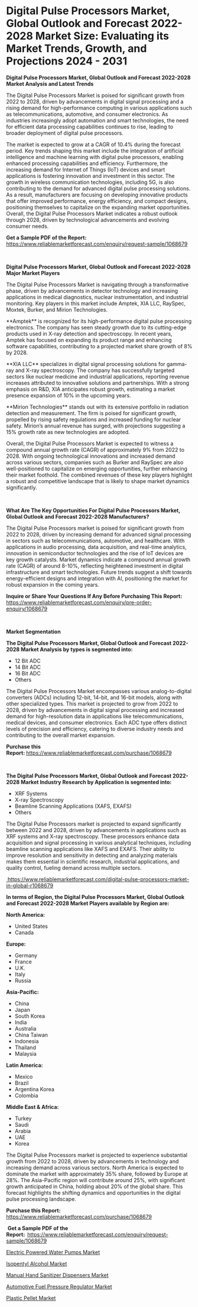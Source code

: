<p><h1>Digital Pulse Processors Market, Global Outlook and Forecast 2022-2028 Market Size: Evaluating its Market Trends, Growth, and Projections 2024 - 2031</h1></p><p><strong>Digital Pulse Processors Market, Global Outlook and Forecast 2022-2028 Market Analysis and Latest Trends</strong></p>
<p><p>The Digital Pulse Processors Market is poised for significant growth from 2022 to 2028, driven by advancements in digital signal processing and a rising demand for high-performance computing in various applications such as telecommunications, automotive, and consumer electronics. As industries increasingly adopt automation and smart technologies, the need for efficient data processing capabilities continues to rise, leading to broader deployment of digital pulse processors.</p><p>The market is expected to grow at a CAGR of 10.4% during the forecast period. Key trends shaping this market include the integration of artificial intelligence and machine learning with digital pulse processors, enabling enhanced processing capabilities and efficiency. Furthermore, the increasing demand for Internet of Things (IoT) devices and smart applications is fostering innovation and investment in this sector. The growth in wireless communication technologies, including 5G, is also contributing to the demand for advanced digital pulse processing solutions. As a result, manufacturers are focusing on developing innovative products that offer improved performance, energy efficiency, and compact designs, positioning themselves to capitalize on the expanding market opportunities. Overall, the Digital Pulse Processors Market indicates a robust outlook through 2028, driven by technological advancements and evolving consumer needs.</p></p>
<p><strong>Get a Sample PDF of the Report:&nbsp;</strong> <a href="https://www.reliablemarketforecast.com/enquiry/request-sample/1068679">https://www.reliablemarketforecast.com/enquiry/request-sample/1068679</a></p>
<p>&nbsp;</p>
<p><strong>Digital Pulse Processors Market, Global Outlook and Forecast 2022-2028 Major Market Players</strong></p>
<p><p>The Digital Pulse Processors Market is navigating through a transformative phase, driven by advancements in detector technology and increasing applications in medical diagnostics, nuclear instrumentation, and industrial monitoring. Key players in this market include Amptek, XIA LLC, RaySpec, Moxtek, Burker, and Mirion Technologies.</p><p>**Amptek** is recognized for its high-performance digital pulse processing electronics. The company has seen steady growth due to its cutting-edge products used in X-ray detection and spectroscopy. In recent years, Amptek has focused on expanding its product range and enhancing software capabilities, contributing to a projected market share growth of 8% by 2028.</p><p>**XIA LLC** specializes in digital signal processing solutions for gamma-ray and X-ray spectroscopy. The company has successfully targeted sectors like nuclear medicine and industrial applications, reporting revenue increases attributed to innovative solutions and partnerships. With a strong emphasis on R&D, XIA anticipates robust growth, estimating a market presence expansion of 10% in the upcoming years.</p><p>**Mirion Technologies** stands out with its extensive portfolio in radiation detection and measurement. The firm is poised for significant growth, propelled by rising safety regulations and increased funding for nuclear safety. Mirion’s annual revenue has surged, with projections suggesting a 15% growth rate as new technologies are adopted.</p><p>Overall, the Digital Pulse Processors Market is expected to witness a compound annual growth rate (CAGR) of approximately 9% from 2022 to 2028. With ongoing technological innovations and increased demand across various sectors, companies such as Burker and RaySpec are also well-positioned to capitalize on emerging opportunities, further enhancing their market foothold. The combined revenues of these key players highlight a robust and competitive landscape that is likely to shape market dynamics significantly.</p></p>
<p>&nbsp;</p>
<p><strong>What Are The Key Opportunities For Digital Pulse Processors Market, Global Outlook and Forecast 2022-2028 Manufacturers?</strong></p>
<p><p>The Digital Pulse Processors market is poised for significant growth from 2022 to 2028, driven by increasing demand for advanced signal processing in sectors such as telecommunications, automotive, and healthcare. With applications in audio processing, data acquisition, and real-time analytics, innovation in semiconductor technologies and the rise of IoT devices are key growth catalysts. Market dynamics indicate a compound annual growth rate (CAGR) of around 8-10%, reflecting heightened investment in digital infrastructure and smart technologies. Future trends suggest a shift towards energy-efficient designs and integration with AI, positioning the market for robust expansion in the coming years.</p></p>
<p><strong>Inquire or Share Your Questions If Any Before Purchasing This Report:</strong> <a href="https://www.reliablemarketforecast.com/enquiry/pre-order-enquiry/1068679">https://www.reliablemarketforecast.com/enquiry/pre-order-enquiry/1068679</a></p>
<p>&nbsp;</p>
<p><strong>Market Segmentation</strong></p>
<p><strong>The Digital Pulse Processors Market, Global Outlook and Forecast 2022-2028 Market Analysis by types is segmented into:</strong></p>
<p><ul><li>12 Bit ADC</li><li>14 Bit ADC</li><li>16 Bit ADC</li><li>Others</li></ul></p>
<p><p>The Digital Pulse Processors Market encompasses various analog-to-digital converters (ADCs) including 12-bit, 14-bit, and 16-bit models, along with other specialized types. This market is projected to grow from 2022 to 2028, driven by advancements in digital signal processing and increased demand for high-resolution data in applications like telecommunications, medical devices, and consumer electronics. Each ADC type offers distinct levels of precision and efficiency, catering to diverse industry needs and contributing to the overall market expansion.</p></p>
<p><strong>Purchase this Report:&nbsp;</strong><a href="https://www.reliablemarketforecast.com/purchase/1068679">https://www.reliablemarketforecast.com/purchase/1068679</a></p>
<p>&nbsp;</p>
<p><strong>The Digital Pulse Processors Market, Global Outlook and Forecast 2022-2028 Market Industry Research by Application is segmented into:</strong></p>
<p><ul><li>XRF Systems</li><li>X-ray Spectroscopy</li><li>Beamline Scanning Applications (XAFS, EXAFS)</li><li>Others</li></ul></p>
<p><p>The Digital Pulse Processors market is projected to expand significantly between 2022 and 2028, driven by advancements in applications such as XRF systems and X-ray spectroscopy. These processors enhance data acquisition and signal processing in various analytical techniques, including beamline scanning applications like XAFS and EXAFS. Their ability to improve resolution and sensitivity in detecting and analyzing materials makes them essential in scientific research, industrial applications, and quality control, fueling demand across multiple sectors.</p></p>
<p><a href="https://www.reliablemarketforecast.com/digital-pulse-processors-market-in-global-r1068679">&nbsp;https://www.reliablemarketforecast.com/digital-pulse-processors-market-in-global-r1068679</a></p>
<p><strong>In terms of Region, the Digital Pulse Processors Market, Global Outlook and Forecast 2022-2028 Market Players available by Region are:</strong></p>
<p>
    <p> <strong> North America: </strong>
        <ul>
            <li>United States</li>
            <li>Canada</li>
        </ul>
        </p> 
    <p> <strong> Europe: </strong>
        <ul>
            <li>Germany</li>
            <li>France</li>
            <li>U.K.</li>
            <li>Italy</li>
            <li>Russia</li>
        </ul>
        </p> 
    <p> <strong> Asia-Pacific: </strong>
        <ul>
            <li>China</li>
            <li>Japan</li>
            <li>South Korea</li>
            <li>India</li>
            <li>Australia</li>
            <li>China Taiwan</li>
            <li>Indonesia</li>
            <li>Thailand</li>
            <li>Malaysia</li>
        </ul>
        </p> 
    <p> <strong> Latin America: </strong>
        <ul>
            <li>Mexico</li>
            <li>Brazil</li>
            <li>Argentina Korea</li>
            <li>Colombia</li>
        </ul>
        </p> 
    <p> <strong> Middle East & Africa: </strong>
        <ul>
            <li>Turkey</li>
            <li>Saudi</li>
            <li>Arabia</li>
            <li>UAE</li>
            <li>Korea</li>
        </ul>
    </p>
    </p>
<p><p>The Digital Pulse Processors market is projected to experience substantial growth from 2022 to 2028, driven by advancements in technology and increasing demand across various sectors. North America is expected to dominate the market with approximately 35% share, followed by Europe at 28%. The Asia-Pacific region will contribute around 25%, with significant growth anticipated in China, holding about 20% of the global share. This forecast highlights the shifting dynamics and opportunities in the digital pulse processing landscape.</p></p>
<p><strong>Purchase this Report: </strong><a href="https://www.reliablemarketforecast.com/purchase/1068679">https://www.reliablemarketforecast.com/purchase/1068679</a></p>
<p>&nbsp;<strong>Get a Sample PDF of the Report:&nbsp;&nbsp;</strong><a href="https://www.reliablemarketforecast.com/enquiry/request-sample/1068679">https://www.reliablemarketforecast.com/enquiry/request-sample/1068679</a></p>
<p><strong></strong></p>
<p><p><a href="https://www.linkedin.com/pulse/global-electric-powered-water-pumps-market-focus-product-type-gg76f?trackingId=T0skQuTGQDib9d2%2Fn61Jug%3D%3D">Electric Powered Water Pumps Market</a></p><p><a href="https://www.linkedin.com/pulse/global-market-pulse-trends-growth-analysis-isopentyl-alcohol-fphcf?trackingId=H5zIU2I6SQaG1E1ujRhgLw%3D%3D">Isopentyl Alcohol Market</a></p><p><a href="https://medium.com/@randaarks98078567/strategic-insights-into-global-manual-hand-sanitizer-dispensers-market-trends-2024-2031-covered-6352e9cfbb53">Manual Hand Sanitizer Dispensers Market</a></p><p><a href="https://medium.com/@carolyn.ogden667345/the-automotive-fuel-pressure-regulator-market-is-anticipated-to-experience-significant-growth-f2fc7251aaa7">Automotive Fuel Pressure Regulator Market</a></p><p><a href="https://issuu.com/reportprime-2/docs/plastic-pellet-market-size-2030.ppt_74760467c605b2">Plastic Pellet Market</a></p></p>
